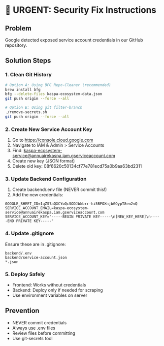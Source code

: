 # 🚨 URGENT: Security Fix Instructions

## Problem
Google detected exposed service account credentials in our GitHub repository.

## Solution Steps

### 1. Clean Git History
```bash
# Option A: Using BFG Repo-Cleaner (recommended)
brew install bfg
bfg --delete-files kaspa-ecosystem-data.json
git push origin --force --all

# Option B: Using git filter-branch
./remove-secrets.sh
git push origin --force --all
```

### 2. Create New Service Account Key
1. Go to https://console.cloud.google.com
2. Navigate to IAM & Admin > Service Accounts
3. Find: kaspa-ecosystem-service@annuairekaspa.iam.gserviceaccount.com
4. Create new key (JSON format)
5. Delete old key: 08f6620c50134cf77e781ecd75a0b9aa63bd2311

### 3. Update Backend Configuration
1. Create backend/.env file (NEVER commit this!)
2. Add the new credentials:
```
GOOGLE_SHEET_ID=1qZS7aQXCYoQcSODJbkbrr-hi5BFOXnjbGOypT8en2vQ
SERVICE_ACCOUNT_EMAIL=kaspa-ecosystem-service@annuairekaspa.iam.gserviceaccount.com
SERVICE_ACCOUNT_KEY="-----BEGIN PRIVATE KEY-----\n[NEW_KEY_HERE]\n-----END PRIVATE KEY-----"
```

### 4. Update .gitignore
Ensure these are in .gitignore:
```
backend/.env
backend/service-account.json
*.json
```

### 5. Deploy Safely
- Frontend: Works without credentials
- Backend: Deploy only if needed for scraping
- Use environment variables on server

## Prevention
- NEVER commit credentials
- Always use .env files
- Review files before committing
- Use git-secrets tool
